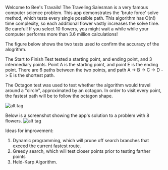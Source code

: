 Welcome to Bee's Travails! The Traveling Salesman is a very famous computer science problem. This app demonstrates the 'brute force' solve method, which tests every single possible path. This algorithm has O(n!) time complexity, so each additional flower vastly increases the solve time. Be careful! If you select 10 flowers, you might wait a while while your computer performs more than 3.6 million calculations!

The figure below shows the two tests used to confirm the accuracy of the alogrithm.  

The Start to Finish Test tested a starting point, and ending point, and 3 intermediary
points. Point A is the starting point, and point E is the ending point. There are 6 paths between
the two points, and path A -> B -> C -> D -> E is the shortest path.  

The Octagon test was used to test whether the algorithm would travel around a
"circle", approximated by an octagon. In order to visit every point, the fastest
path will be to follow the octagon shape.

![alt tag](https://cloud.githubusercontent.com/assets/15318784/13804191/2979a30c-eb08-11e5-8b4d-992eb8225d5f.png)

Below is a screenshot showing the app's solution to a problem with 8 flowers.
![alt tag](https://cloud.githubusercontent.com/assets/15318784/13910782/88b8a6d0-eee4-11e5-8b8d-f7c38eab1a3e.png)

Ideas for improvement:
1. Dynamic programming, which will prune off search branches that exceed the current fastest route.
2. Greedy search, which will test closer points prior to testing farther points
3. Held-Karp Algorithm.
